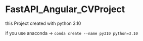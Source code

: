 # FastAPI_Angular_CVProject

this Project created with python 3.10 

if you use anaconda ->
```conda create --name py310 python=3.10```
